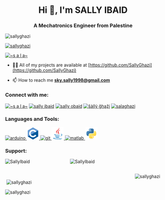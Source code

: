 
<h1 align="center">Hi 👋, I'm SALLY IBAID</h1>
<h3 align="center">A Mechatronics Engineer from Palestine</h3>

<p align="left"> <img src="https://komarev.com/ghpvc/?username=sallyghazi&label=Profile%20views&color=0e75b6&style=flat" alt="sallyghazi" /> </p>

<p align="left"> <a href="https://github.com/ryo-ma/github-profile-trophy"><img src="https://github-profile-trophy.vercel.app/?username=sallyghazi" alt="sallyghazi" /></a> </p>

<p align="left"> <a href="https://twitter.com/~s a l a~" target="blank"><img src="https://img.shields.io/twitter/follow/~s a l a~?logo=twitter&style=for-the-badge" alt="~s a l a~" /></a> </p>

- 👨‍💻 All of my projects are available at [https://github.com/SallyGhazi](https://github.com/SallyGhazi)

- 📫 How to reach me **sky.sally1998@gmail.com**

<h3 align="left">Connect with me:</h3>
<p align="left">
<a href="https://twitter.com/~s a l a~" target="blank"><img align="center" src="https://raw.githubusercontent.com/rahuldkjain/github-profile-readme-generator/master/src/images/icons/Social/twitter.svg" alt="~s a l a~" height="30" width="40" /></a>
<a href="https://linkedin.com/in/sally ibaid" target="blank"><img align="center" src="https://raw.githubusercontent.com/rahuldkjain/github-profile-readme-generator/master/src/images/icons/Social/linked-in-alt.svg" alt="sally ibaid" height="30" width="40" /></a>
<a href="https://stackoverflow.com/users/sally obaid" target="blank"><img align="center" src="https://raw.githubusercontent.com/rahuldkjain/github-profile-readme-generator/master/src/images/icons/Social/stack-overflow.svg" alt="sally obaid" height="30" width="40" /></a>
<a href="https://fb.com/šàllý ğhąžį" target="blank"><img align="center" src="https://raw.githubusercontent.com/rahuldkjain/github-profile-readme-generator/master/src/images/icons/Social/facebook.svg" alt="šàllý ğhąžį" height="30" width="40" /></a>
<a href="https://instagram.com/salaghazi" target="blank"><img align="center" src="https://raw.githubusercontent.com/rahuldkjain/github-profile-readme-generator/master/src/images/icons/Social/instagram.svg" alt="salaghazi" height="30" width="40" /></a>
</p>

<h3 align="left">Languages and Tools:</h3>
<p align="left"> <a href="https://www.arduino.cc/" target="_blank" rel="noreferrer"> <img src="https://cdn.worldvectorlogo.com/logos/arduino-1.svg" alt="arduino" width="40" height="40"/> </a> <a href="https://www.cprogramming.com/" target="_blank" rel="noreferrer"> <img src="https://raw.githubusercontent.com/devicons/devicon/master/icons/c/c-original.svg" alt="c" width="40" height="40"/> </a> <a href="https://git-scm.com/" target="_blank" rel="noreferrer"> <img src="https://www.vectorlogo.zone/logos/git-scm/git-scm-icon.svg" alt="git" width="40" height="40"/> </a> <a href="https://www.java.com" target="_blank" rel="noreferrer"> <img src="https://raw.githubusercontent.com/devicons/devicon/master/icons/java/java-original.svg" alt="java" width="40" height="40"/> </a> <a href="https://www.mathworks.com/" target="_blank" rel="noreferrer"> <img src="https://upload.wikimedia.org/wikipedia/commons/2/21/Matlab_Logo.png" alt="matlab" width="40" height="40"/> </a> <a href="https://www.python.org" target="_blank" rel="noreferrer"> <img src="https://raw.githubusercontent.com/devicons/devicon/master/icons/python/python-original.svg" alt="python" width="40" height="40"/> </a> </p>

<h3 align="left">Support:</h3>
<p><a href="https://www.buymeacoffee.com/SallyIbaid"> <img align="left" src="https://cdn.buymeacoffee.com/buttons/v2/default-yellow.png" height="50" width="210" alt="SallyIbaid" /></a><a href="https://ko-fi.com/SallyIbaid"> <img align="left" src="https://cdn.ko-fi.com/cdn/kofi3.png?v=3" height="50" width="210" alt="SallyIbaid" /></a></p><br><br>

<p><img align="left" src="https://github-readme-stats.vercel.app/api/top-langs?username=sallyghazi&show_icons=true&locale=en&layout=compact" alt="sallyghazi" /></p>

<p>&nbsp;<img align="center" src="https://github-readme-stats.vercel.app/api?username=sallyghazi&show_icons=true&locale=en" alt="sallyghazi" /></p>

<p><img align="center" src="https://github-readme-streak-stats.herokuapp.com/?user=sallyghazi&" alt="sallyghazi" /></p>
